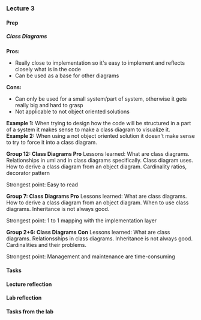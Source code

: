 ### Lecture 3
#### Prep
##### Class Diagrams
**Pros:**
* Really close to implementation so it's easy to implement and reflects closely what is in the code
* Can be used as a base for other diagrams <br>

**Cons:**
* Can only be used for a small system/part of system, otherwise it gets really big and hard to grasp
* Not applicable to not object oriented solutions <br>

**Example 1:** When trying to design how the code will be structured in a part of a system it makes sense to make a class diagram to visualize it. <br>
**Example 2:** When using a not object oriented solution it doesn't make sense to try to force it into a class diagram. <br>

**Group 12: Class Diagrams Pro**
Lessons learned: What are class diagrams. Relationships in uml and in class diagrams specifically. Class diagram uses. How to derive a class diagram from an object diagram. Cardinality ratios, decorator pattern

Strongest point: Easy to read

**Group 7: Class Diagrams Pro**
Lessons learned: What are class diagrams. How to derive a class diagram from an object diagram. When to use class diagrams. Inheritance is not always good.

Strongest point: 1 to 1 mapping with the implementation layer

**Group 2+6: Class Diagrams Con**
Lessons learned: What are class diagrams. Relationsships in class diagrams. Inheritance is not always good. Cardinalities and their problems.

Strongest point: Management and maintenance are time-consuming


#### Tasks


#### Lecture reflection


#### Lab reflection


#### Tasks from the lab
